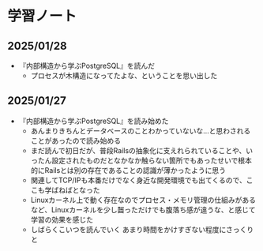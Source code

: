 # 学習ノート
## 2025/01/28
- 『内部構造から学ぶPostgreSQL』を読んだ
  - プロセスが木構造になってたよな、ということを思い出した
## 2025/01/27
- 『内部構造から学ぶPostgreSQL』を読み始めた
  - あんまりきちんとデータベースのことわかっていないな...と思わされることがあったので読み始める
  - まだ読んで初日だが、普段Railsの抽象化に支えれられていることや、いったん設定されたものだとなかなか触らない箇所でもあったせいで根本的にRailsとは別の存在であることの認識が薄かったように思う
  - 関連してTCP/IPも本番だけでなく身近な開発環境でも出てくるので、ここも学ばねばとなった
  - Linuxカーネル上で動く存在なのでプロセス・メモリ管理の仕組みがあるなど、Linuxカーネルを少し齧っただけでも腹落ち感が違うな、と感じて学習の効果を感じた
  - しばらくこいつを読んでいく あまり時間をかけすぎない程度にさっくりと